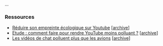 ...

### Ressources

- [Réduire son empreinte écologique sur Youtube][1] [[archive][1_archive]]
- [Etude : comment faire pour rendre YouTube moins polluant ?][2] [[archive][3_archive]]
- [Les vidéos de chat polluent plus que les avions][3] [[archive][3_archive]]

[1]:https://www.francemusique.fr/emissions/musique-connectee/reduire-son-empreinte-ecologique-sur-youtube-72015
[1_archive]:https://web.archive.org/web/20190516112326/https://www.francemusique.fr/emissions/musique-connectee/reduire-son-empreinte-ecologique-sur-youtube-72015

[2]:https://www.ladn.eu/adn-business/news-business/actualites-media/etude-reduire-empreinte-carbone-youtube/
[2_archive]:https://web.archive.org/web/20200418140547/https://www.ladn.eu/adn-business/news-business/actualites-media/etude-reduire-empreinte-carbone-youtube/

[3]:https://www.nouvelobs.com/les-internets/20150930.OBS6808/les-videos-de-chat-polluent-plus-que-les-avions.html
[3_archive]:https://web.archive.org/web/20190902231138/https://www.nouvelobs.com/les-internets/20150930.OBS6808/les-videos-de-chat-polluent-plus-que-les-avions.html